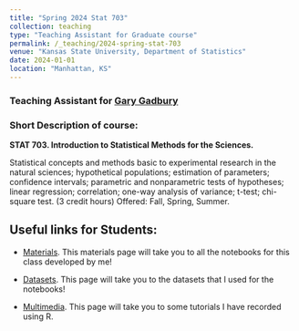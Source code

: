 ```yaml
---
title: "Spring 2024 Stat 703"
collection: teaching
type: "Teaching Assistant for Graduate course"
permalink: /_teaching/2024-spring-stat-703
venue: "Kansas State University, Department of Statistics"
date: 2024-01-01
location: "Manhattan, KS"
---
```


<h3> Teaching Assistant for <a href="https://www.k-state.edu/stats/about/people/gadbury.html" target="_blank">Gary Gadbury</a></h3>

<h3> Short Description of course: </h3>

<b> STAT 703. Introduction to Statistical Methods for the Sciences. </b>

Statistical concepts and methods basic to experimental research in the natural sciences; hypothetical populations; estimation of parameters; confidence intervals; parametric and nonparametric tests of hypotheses; linear regression; correlation; one-way analysis of variance; t-test; chi-square test.
(3 credit hours) Offered: Fall, Spring, Summer. 

## Useful links for Students:

- [Materials](https://github.com/abraham-arbelaez/STAT-703-KSU/tree/47eaf40beeaddb1abfe19d9f891198af17813580/Materials). This materials page will take you to all the notebooks for this class developed by me!

- [Datasets](https://github.com/abraham-arbelaez/STAT-703-KSU/tree/47eaf40beeaddb1abfe19d9f891198af17813580/Datasets). This page will take you to the datasets that I used for the notebooks!

- [Multimedia](https://github.com/abraham-arbelaez/STAT-703-KSU/tree/47eaf40beeaddb1abfe19d9f891198af17813580/Multimedia). This page will take you to some tutorials I have recorded using R.

